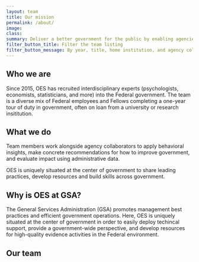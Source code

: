 ```yaml
---
layout: team
title: Our mission
permalink: /about/
image:
class:
summary: Deliver a better government for the public by enabling agencies to build and use evidence to drive decisions
filter_button_title: Filter the team listing
filter_button_message: By year, title, home institution, and agency collaborator
---
```

## Who we are

Since 2015, OES has recruited interdisciplinary experts (psychologists, economists, statisticians, and more) into the Federal government. The team is a diverse mix of Federal employees and Fellows completing a one-year tour of duty in government, often on loan from a university or research insititution.

## What we do

Team members work alongside agency collaborators to apply behavioral insights, make concrete recommendations for how to improve government, and evaluate impact using administrative data.

OES is uniquely situated at the center of government to share leading practices, develop resources and build skills across government. 

## Why is OES at GSA?

The General Services Administration (GSA) promotes management best practices and efficient government operations. Here, OES is uniquely situated at the center of government in order to easily deploy techincal support, provide a government-wide perspective, and develop resources for high-quality evidence activities in the Federal environment.

## Our team

